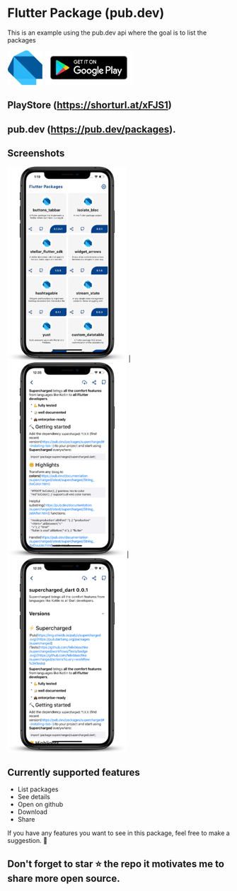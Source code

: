 # Flutter Package (pub.dev)

This is an example using the pub.dev api where the goal is to list the packages

<img src="/dartlogo.png" width="80" height="80">
<img src="/stores.png" width="200" height="80">

## PlayStore (https://shorturl.at/xFJS1)
## pub.dev (https://pub.dev/packages).

## Screenshots

<img src="/screenshots/smartmockups_kdccqr6a.png" width="270" height="440"> |
<img src="/screenshots/smartmockups_kdccr6mw.png" width="270" height="440">|
<img src="/screenshots/smartmockups_kdccruax.png" width="270" height="440"> 

## Currently supported features

* List packages
* See details
* Open on github
* Download
* Share  

If you have any features you want to see in this package, feel free to make a suggestion. 🎉

## Don't forget to star ⭐ the repo it motivates me to share more open source.
 
